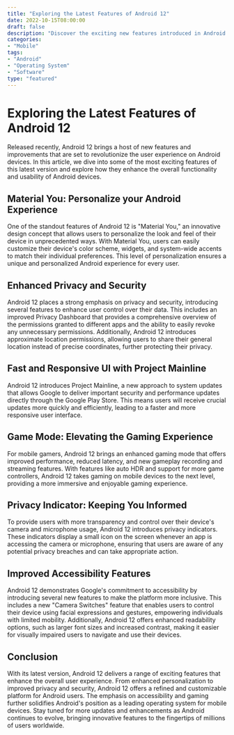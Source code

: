 ```yaml
--- 
title: "Exploring the Latest Features of Android 12"
date: 2022-10-15T08:00:00
draft: false
description: "Discover the exciting new features introduced in Android 12 and how they enhance the user experience."
categories:
- "Mobile"
tags:
- "Android"
- "Operating System"
- "Software"
type: "featured"
--- 
```


# Exploring the Latest Features of Android 12

Released recently, Android 12 brings a host of new features and improvements that are set to revolutionize the user experience on Android devices. In this article, we dive into some of the most exciting features of this latest version and explore how they enhance the overall functionality and usability of Android devices.

## Material You: Personalize your Android Experience

One of the standout features of Android 12 is "Material You," an innovative design concept that allows users to personalize the look and feel of their device in unprecedented ways. With Material You, users can easily customize their device's color scheme, widgets, and system-wide accents to match their individual preferences. This level of personalization ensures a unique and personalized Android experience for every user.

## Enhanced Privacy and Security

Android 12 places a strong emphasis on privacy and security, introducing several features to enhance user control over their data. This includes an improved Privacy Dashboard that provides a comprehensive overview of the permissions granted to different apps and the ability to easily revoke any unnecessary permissions. Additionally, Android 12 introduces approximate location permissions, allowing users to share their general location instead of precise coordinates, further protecting their privacy.

## Fast and Responsive UI with Project Mainline

Android 12 introduces Project Mainline, a new approach to system updates that allows Google to deliver important security and performance updates directly through the Google Play Store. This means users will receive crucial updates more quickly and efficiently, leading to a faster and more responsive user interface.

## Game Mode: Elevating the Gaming Experience

For mobile gamers, Android 12 brings an enhanced gaming mode that offers improved performance, reduced latency, and new gameplay recording and streaming features. With features like auto HDR and support for more game controllers, Android 12 takes gaming on mobile devices to the next level, providing a more immersive and enjoyable gaming experience.

## Privacy Indicator: Keeping You Informed

To provide users with more transparency and control over their device's camera and microphone usage, Android 12 introduces privacy indicators. These indicators display a small icon on the screen whenever an app is accessing the camera or microphone, ensuring that users are aware of any potential privacy breaches and can take appropriate action.

## Improved Accessibility Features

Android 12 demonstrates Google's commitment to accessibility by introducing several new features to make the platform more inclusive. This includes a new "Camera Switches" feature that enables users to control their device using facial expressions and gestures, empowering individuals with limited mobility. Additionally, Android 12 offers enhanced readability options, such as larger font sizes and increased contrast, making it easier for visually impaired users to navigate and use their devices.

## Conclusion

With its latest version, Android 12 delivers a range of exciting features that enhance the overall user experience. From enhanced personalization to improved privacy and security, Android 12 offers a refined and customizable platform for Android users. The emphasis on accessibility and gaming further solidifies Android's position as a leading operating system for mobile devices. Stay tuned for more updates and enhancements as Android continues to evolve, bringing innovative features to the fingertips of millions of users worldwide.
